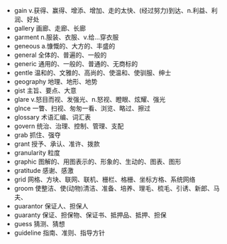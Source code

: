 - gain v.获得、赢得、增添、增加、走的太快、(经过努力)到达、n.利益、利润、好处
- gallery 画廊、走廊、长廊
- garment n.服装、衣服、v.给...穿衣服
- geneous a.慷慨的、大方的、丰盛的
- general 全体的、普遍的、一般的
- generic 通用的、一般的、普通的、无商标的
- gentle 温和的、文雅的、高尚的、使温和、使驯服、绅士
- geography 地理、地形、地势
- gist 主旨、要点、大意
- glare v.怒目而视、发强光、n.怒视、瞪眼、炫耀、强光
- glnce 一瞥、扫视、匆匆一看、浏览、略过、擦过
- glossary 术语汇编、词汇表
- govern 统治、治理、控制、管理、支配
- grab 抓住、强夺
- grant 授予、承认、准许、拨款
- granularity 粒度
- graphic 图解的、用图表示的、形象的、生动的、图表、图形
- gratitude 感谢、感激
- grid 网格、方块、联网、联机、栅栏、格栅、坐标方格、系统网络
- groom 使整洁、使(动物)清洁、准备、培养、理毛、梳毛、引诱、新郎、马夫、
- guarantor 保证人、担保人
- guaranty 保证、担保物、保证书、抵押品、抵押、担保
- guess 猜测、猜想
- guideline 指南、准则、指导方针